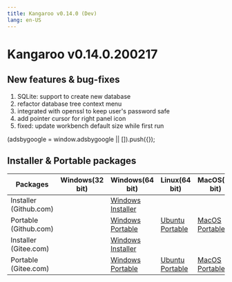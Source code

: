 ```yaml
---
title: Kangaroo v0.14.0 (Dev)
lang: en-US
---
```


# Kangaroo v0.14.0.200217

## New features & bug-fixes
1. SQLite: support to create new database
2. refactor database tree context menu
3. integrated with openssl to keep user's password safe
4. add pointer cursor for right panel icon
5. fixed: update workbench default size while first run

<div>
    <script2 type="text/javascript" async="true" src="https://pagead2.googlesyndication.com/pagead/js/adsbygoogle.js" />
    <ins class="adsbygoogle"
        style="display:block; text-align:center;"
        data-ad-layout="in-article"
        data-ad-format="fluid"
        data-ad-client="ca-pub-3975819313740938"
        data-ad-slot="6760827895"></ins>
    <script2 type="text/javascript">
        (adsbygoogle = window.adsbygoogle || []).push({});
    </script2>
</div>


## Installer & Portable packages <Badge text="link expired" type="warning"/>

| Packages        | Windows(32 bit) | Windows(64 bit) | Linux(64 bit)   | MacOS(64 bit)   |
|-----------------|-----------------|-----------------|-----------------|-----------------|
| Installer (Github.com) | | [Windows Installer](https://github.com/dbkangaroo/kangaroo/releases/download/v0.14.0.200217/Kangaroo_0.14.0.200217_win64.exe) | | |
| Portable (Github.com)  | | [Windows Portable](https://github.com/dbkangaroo/kangaroo/releases/download/v0.14.0.200217/Kangaroo_0.14.0.200217_win64.7z) | [Ubuntu Portable](https://github.com/dbkangaroo/kangaroo/releases/download/v0.14.0.200217/Kangaroo_0.14.0.200217_ubuntu.zip) | [MacOS Portable](https://github.com/dbkangaroo/kangaroo/releases/download/v0.14.0.200217/Kangaroo_0.14.0.200217_macos.zip) |
| Installer (Gitee.com) | | [Windows Installer](https://gitee.com/dbkangaroo/kangaroo/attach_files/335051/download) | | |
| Portable (Gitee.com)  | | [Windows Portable](https://gitee.com/dbkangaroo/kangaroo/attach_files/335052/download) | [Ubuntu Portable](https://gitee.com/dbkangaroo/kangaroo/attach_files/335048/download) | [MacOS Portable](https://gitee.com/dbkangaroo/kangaroo/attach_files/335053/download) |